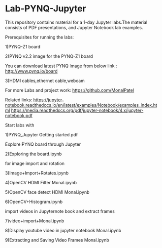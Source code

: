 # Lab-PYNQ-Jupyter
This repository contains material for a 1-day Jupyter labs.The material consists of PDF presentations, and Jupyter Notebook lab examples.


Prerequisites for running the labs:

1)PYNQ-Z1 board

2)PYNQ v2.2 image for the PYNQ-Z1 board

You can download latest PYNQ Image from below link : http://www.pynq.io/board

3)HDMI cables,ethernet cable,webcam


For more Labs and project work: https://github.com/MonalPatel

Related links:
https://jupyter-notebook.readthedocs.io/en/latest/examples/Notebook/examples_index.html
https://media.readthedocs.org/pdf/jupyter-notebook/4.x/jupyter-notebook.pdf


Start labs with 

1)PYNQ_Jupyter Getting started.pdf

Explore PYNQ board through Jupyter

2)Exploring the board.ipynb

for image import and rotation

3)Image+Import+Rotates.ipynb

4)OpenCV HDMI Filter Monal.ipynb

5)OpenCV face detect HDMI Monal.ipynb

6)OpenCV+Histogram.ipynb

import videos in Jupyternote book and extract frames

7)video+import+Monal.ipynb

8)Display youtube video in jupyter notebook Monal.ipynb

9)Extracting and Saving Video Frames Monal.ipynb
